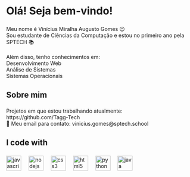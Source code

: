 <h1 align="left">Olá! Seja bem-vindo!</h1>

###

<p align="left">Meu nome é Vinícius Miralha Augusto Gomes 😉  <br>Sou estudante de Ciências da Computação e estou no primeiro ano pela SPTECH 📚<br><br>Além disso, tenho conhecimentos em:  <br>Desenvolvimento Web  <br>Análise de Sistemas  <br>Sistemas Operacionais</p>

###

<h2 align="left">Sobre mim</h2>

###

<p align="left">Projetos em que estou trabalhando atualmente:  <br>https://github.com/Tagg-Tech  <br>📧 Meu email para contato: vinicius.gomes@sptech.school</p>

###

<h2 align="left">I code with</h2>

###

<div align="left">
  <img src="https://cdn.jsdelivr.net/gh/devicons/devicon/icons/javascript/javascript-original.svg" height="40" alt="javascript logo"  />
  <img width="12" />
  <img src="https://cdn.jsdelivr.net/gh/devicons/devicon/icons/nodejs/nodejs-original.svg" height="40" alt="nodejs logo"  />
  <img width="12" />
  <img src="https://cdn.jsdelivr.net/gh/devicons/devicon/icons/css3/css3-original.svg" height="40" alt="css3 logo"  />
  <img width="12" />
  <img src="https://cdn.jsdelivr.net/gh/devicons/devicon/icons/html5/html5-original.svg" height="40" alt="html5 logo"  />
  <img width="12" />
  <img src="https://cdn.jsdelivr.net/gh/devicons/devicon/icons/python/python-original.svg" height="40" alt="python logo"  />
  <img width="12" />
  <img src="https://cdn.jsdelivr.net/gh/devicons/devicon/icons/java/java-original.svg" height="40" alt="java logo"  />
</div>

###

